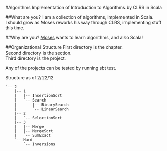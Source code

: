 #Algorithms
Implementation of Introduction to Algorithms by CLRS in Scala

##What are you?
I am a collection of algorithms, implemented in Scala.  
I should grow as Moses reworks his way through CLRS, implementing stuff this time.

##Why are you?
[Moses](http://github.com/mnn2104) wants to learn algorithms, and also Scala!

##Organizational Structure
First directory is the chapter.  
Second directory is the section.  
Third directory is the project.  

Any of the projects can be tested by running sbt test.  

Structure as of 2/22/12  

```.
`-- 2
    |-- 1
    |   |-- InsertionSort
    |   `-- Search
    |       |-- BinarySearch
    |       `-- LinearSearch
    |-- 2
    |   `-- SelectionSort
    |-- 3
    |   |-- Merge
    |   |-- MergeSort
    |   `-- SumExact
    `-- Hard
        `-- Inversions
```